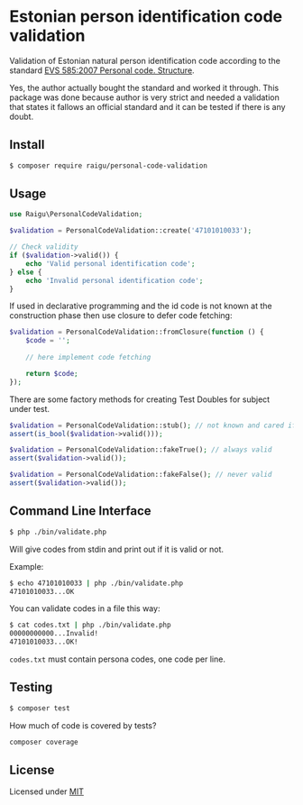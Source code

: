 # Estonian person identification code validation

Validation of Estonian natural person identification code according to the 
standard [EVS 585:2007 Personal code. Structure](https://www.evs.ee/products/evs-585-2007).

Yes, the author actually bought the standard and worked it through. 
This package was done because author is very strict and needed a 
validation that states it fallows an official standard and it can 
be tested if there is any doubt.

## Install 

````bash
$ composer require raigu/personal-code-validation
````

## Usage 

```php
use Raigu\PersonalCodeValidation;

$validation = PersonalCodeValidation::create('47101010033');

// Check validity
if ($validation->valid()) {
    echo 'Valid personal identification code';
} else {
    echo 'Invalid personal identification code';  
}
```

If used in declarative programming and the id code is not known at the
construction phase then use closure to defer code fetching:

```php
$validation = PersonalCodeValidation::fromClosure(function () {
    $code = '';
    
    // here implement code fetching

    return $code;
});
```

There are some factory methods for creating Test Doubles for subject under test.

```php
$validation = PersonalCodeValidation::stub(); // not known and cared if it is valid or not
assert(is_bool($validation->valid()));

$validation = PersonalCodeValidation::fakeTrue(); // always valid
assert($validation->valid());

$validation = PersonalCodeValidation::fakeFalse(); // never valid
assert($validation->valid());
```

## Command Line Interface

```bash
$ php ./bin/validate.php
```

Will give codes from stdin and print out if it is valid or not.


Example:
 
```bash
$ echo 47101010033 | php ./bin/validate.php
47101010033...OK
```


You can validate codes in a file this way:

```bash
$ cat codes.txt | php ./bin/validate.php 
00000000000...Invalid!
47101010033...OK!
```

`codes.txt` must contain persona codes, one code per line.


## Testing

```bash
$ composer test
```

How much of code is covered by tests?
```bash
composer coverage
```

## License

Licensed under [MIT](LICENSE)

